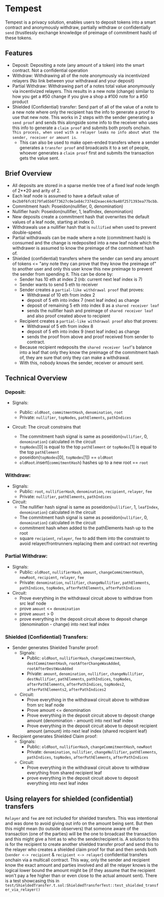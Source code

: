 # Tempest

Tempest is a privacy solution, enables users to deposit tokens into a smart contract and anonymously withdraw, partially withdraw or confidentially `send` (trustlessly exchange knowledge of preimage of commitment hash) of these tokens.

## Features

- Deposit: Depositing a note (any amount of a token) into the smart contract. Not a confidential operation
- Withdraw: Withdrawing all of the note anonymously via incentivized relayers (No link between your withdrawal and your deposit)
- Partial Withdraw: Withdrawing part of a notes total value anonymously via incentivized relayers. This results in a new note (change) similar to how you get a #50 change if you give a shop a #100 note for a #50 product
- Shielded (Confidential) transfer: Send part of all of the value of a note to a new note where only the recipient has the info to generate a proof to use that new note. This works in 2 steps with the sender generating a `send proof` and sends this alongside some info to the receiver who uses this info to generate a `claim proof` and submits both proofs onchain. `This process, when used with a relayer leaks no info about what the sender, receiver or amount is`.
  - This can also be used to make open-ended transfers where a sender generates a `transfer proof` and broadcasts it to a set of people, whoever generates a `claim proof` first and submits the transaction gets the value sent.

## Brief Overview

- All deposits are stored in a sparse merkle tree of a fixed leaf node length of 2\*\*20 and arity of 2.
- Each leaf node is assumed to have a default value of `0x2b0f6fc0179fa65b6f73627c0e1e84c7374d2eaec44c9a48f2571393ea77bcbb`.
- Commitment hash: Poseidon(nullifier, 0, denomination)
- Nullifier hash: Poseidon(nullifier, 1, leafIndex, denomination)
- New deposits create a commitment hash that overwrites the default values of a leaf node, starting at index 0.
- Withdrawals use a nullifier hash that is `nullified` when used to prevent double-spend.
- Partial withdrawals can be made where a note (commitment hash) is consumed and the change is redeposited into a new leaf node which the withdrawer is assumed to know the preimage of the commitment hash of.
- Shielded (confidential) transfers where the sender can send any amount of tokens <= "any note they can prove that they know the preimage of" to another user and only this user know this new preimage to prevent the sender from spending it. This can be done by:
  - Sender has 10 eth at index 2 (nb: current next leaf index is 7)
  - Sender wants to send 5 eth to receiver
  - Sender creates a `partial-like withdrawal proof` that proves:
    - Withdrawal of 10 eth from index 2
    - deposit of 5 eth into index 7 (next leaf index) as change
    - deposit of remaining 5 eth into index 8 as a `shared receiver leaf`
    - sends the nullifier hash and preimage of `shared receiver leaf` and also proof created above to recipient
  - Recipient creates a `partial-like withdrawal proof` also that proves:
    - Withdrawal of 5 eth from index 8
    - deposit of 5 eth into index 9 (next leaf index) as change
    - sends the proof from above and proof received from sender to contract.
  - Because recipient redeposits the `shared receiver leaf`'s balance into a leaf that only they know the preimage of the commitment hash of, they are sure that only they can make a withdrawal.
  - With this, nobody knows the sender, receiver or amount sent.

## Technical Overview

### Deposit:

- Signals:
  - Public: `oldRoot`, `commitmentHash`, `denomination`, `root`
  - Private: `nullifier`, `topNodes`, `pathElements`, `pathIndices`
- Circuit: The circuit constrains that

  - The commitment hash signal is same as poseidon(`nullifier`, 0, `denomination`) calculated in the circuit
  - `topNodes`[0] is equal to the top `pathElement` or `topNodes`[1] is equal to the top `pathElement`
  - poseidon(`topNodes`[0], `topNodes`[1]) == `oldRoot`
  - `oldRoot`.insert(`commitmentHash`) hashes up to a new root == `root`

### Withdraw:

- Signals:
  - Public: `root`, `nullifierHash`, `denomination`, `recipient`, `relayer`, `fee`
  - Private: `nullifier`, `pathElements`, `pathIndices`
- Circuit:
  - The nullifier hash signal is same as poseidon(`nullifier`, 1, `leafIndex`, `denomination`) calculated in the circuit
  - The commitment hash signal is same as poseidon(`nullifier`, 0, `denomination`) calculated in the circuit
  - commitment hash when added to the pathElements hash up to the root
  - square `recipient`, `relayer`, `fee` to add them into the constraint to avoid relayer/frontrunners replacing them and contract not reverting

### Partial Withdraw:

- Signals:
  - Public: `oldRoot`, `nullifierHash`, `amount`, `changeCommitmentHash`, `newRoot`, `recipient`, `relayer`, `fee`
  - Private: `denomination`, `nullifier`, `changeNullifier`, `pathElements`, `pathIndices`, `topNodes`, `afterPathElements`, `afterPathIndices`
- Circuit:
  - Prove everything in the withdrawal circuit above to withdraw from src leaf node
  - prove `amount` <= `denomination`
  - prove `amount` > 0
  - prove everything in the deposit circuit above to deposit change (denomination - change) into next leaf index

### Shielded (Confidential) Transfers:

- Sender generates Shielded Transfer proof:
  - Signals:
    - Public: `oldRoot`, `nullifierHash`, `changeCommitmentHash`, `destCommitmentHash`, `rootAfterChangeWasAdded`, `rootAfterDestWasAdded`
    - Private: `amount`, `denomination`, `nullifier`, `changeNullifier`, `destNullifier`, `pathElements`, `pathIndices`, `topNodes`, `afterPathElements`, `afterPathIndices`, `topNodes2`, `afterPathElements2`, `afterPathIndices2`
  - Circuit:
    - Prove everything in the withdrawal circuit above to withdraw from src leaf node
    - Prove amount <= denomination
    - Prove everything in the deposit circuit above to deposit change amount (denomination - amount) into next leaf index
    - Prove everything in the deposit circuit above to deposit recipient amount (amount) into next leaf index (shared recipient leaf)
- Recipient generates Shielded Claim proof:
  - Signals:
    - Public: `oldRoot`, `nullifierHash`, `changeCommitmentHash`, `newRoot`
    - Private: `denomination`, `nullifier`, `changeNullifier`, `pathElements`, `pathIndices`, `topNodes`, `afterPathElements`, `afterPathIndices`
  - Circuit:
    - Prove everything in the withdrawal circuit above to withdraw everything from shared recipient leaf
    - prove everything in the deposit circuit above to deposit everything into next leaf index

## Using relayers for shielded (confidential) transfers

`Relayer` and `fee` are not included for shielded transfers. This was intentional and was done to avoid giving out info on the amount being sent. But then this might mean (to outside observers) that someone aware of the transaction (one of the parties) will be the one to broadcast the transaction and this might give a hint as to who the sender/recipient is. A solution to this is for the recipient to create another shielded transfer proof and send this to the relayer who creates a shielded claim proof for that and then sends both (`sender <-> recipient` & `recipient <-> relayer`) confidential transfers onchain via a multicall contract. This way, only the sender and recipient know the exact amount and parties involved and all the relayer knows is the logical lower bound the amount might be (if they assume that the recipient won't pay a fee higher than or even close to the actual amount sent). There is a test showcasing this in `test/ShieldedTransfer.t.sol:ShieldedTransferTest::test_shielded_transfer_via_relayer()`
